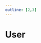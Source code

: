 ```yaml
---
outline: [2,3]
---
```

# User 

<!--@include: ./autodoc/autodoc_framework_bridge_functions.md#group_1-->

<!--@include: ./autodoc/autodoc_framework_bridge_functions.md#group_2-->